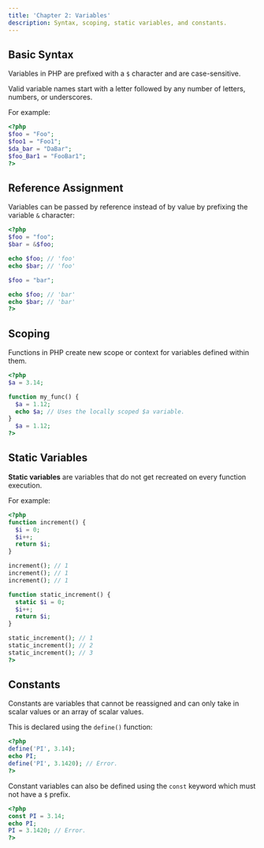 ```yaml
---
title: 'Chapter 2: Variables'
description: Syntax, scoping, static variables, and constants.
---
```


## Basic Syntax

Variables in PHP are prefixed with a `$` character and 
are case-sensitive.

Valid variable names start with a letter followed by 
any number of letters, numbers, or underscores.

For example:

```php
<?php
$foo = "Foo";
$foo1 = "Foo1";
$da_bar = "DaBar";
$foo_Bar1 = "FooBar1";
?>
```

## Reference Assignment

Variables can be passed by reference instead of by value 
by prefixing the variable `&` character:

```php
<?php
$foo = "foo";
$bar = &$foo;

echo $foo; // 'foo'
echo $bar; // 'foo'

$foo = "bar";

echo $foo; // 'bar'
echo $bar; // 'bar'
?>
```

## Scoping

Functions in PHP create new scope or context for variables 
defined within them.

```php
<?php
$a = 3.14;

function my_func() {
  $a = 1.12;
  echo $a; // Uses the locally scoped $a variable.
}
  $a = 1.12;
?>
```

## Static Variables

**Static variables** are variables that do not get recreated 
on every function execution.

For example:

```php
<?php
function increment() {
  $i = 0;
  $i++;
  return $i;
}

increment(); // 1
increment(); // 1
increment(); // 1

function static_increment() {
  static $i = 0;
  $i++;
  return $i;
}

static_increment(); // 1
static_increment(); // 2
static_increment(); // 3
?>
```

## Constants

Constants are variables that cannot be reassigned and can only 
take in scalar values or an array of scalar values.

This is declared using the `define()` function:

```php
<?php
define('PI', 3.14);
echo PI;
define('PI', 3.1420); // Error.
?>
```

Constant variables can also be defined using the `const` keyword 
which must not have a `$` prefix.

```php
<?php
const PI = 3.14;
echo PI;
PI = 3.1420; // Error.
?>
```
